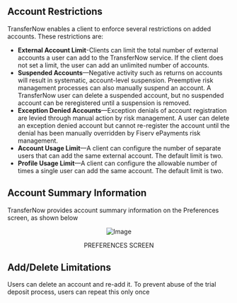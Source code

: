 

<!--

type: tab

titles: One-Time Transfer, Recurring Transfer, Pending Transfer

-->

 

## Account Restrictions 


TransferNow enables a client to enforce several restrictions on added accounts. These restrictions are: 

- **External Account Limit**-Clients can limit the total number of external accounts a user can add 
to the TransferNow service. If the client does not set a limit, the user can add an unlimited 
number of accounts. 
- **Suspended Accounts**—Negative activity such as returns on accounts will result in systematic, 
account-level suspension. Preemptive risk management processes can also manually suspend an 
account. A TransferNow user can delete a suspended account, but no suspended account can be 
reregistered until a suspension is removed. 
- **Exception Denied Accounts**—Exception denials of account registration are levied through 
manual action by risk management. A user can delete an exception denied account but cannot 
re-register the account until the denial has been manually overridden by Fiserv ePayments risk 
management. 
- **Account Usage Limit**—A client can configure the number of separate users that can add the 
same external account. The default limit is two. 
- **Profile Usage Limit**—A client can configure the allowable number of times a single user can add 
the same account. The default limit is two. 


<!-- type: tab -->

 

## Account Summary Information

TransferNow provides account summary information on the Preferences screen, as shown below

<center>

![Image](../../../assets/images/Preferences_Screen.png ) <br />

PREFERENCES SCREEN
</center>


 

<!-- type: tab -->

 

## Add/Delete Limitations 

Users can delete an account and re-add it. To prevent abuse of the trial deposit process, users can 
repeat this only once
 

 

 

<!-- type: tab-end -->

 